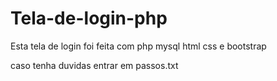 # Tela-de-login-php
Esta tela de login foi feita com php mysql html css e bootstrap

caso tenha duvidas entrar em passos.txt
